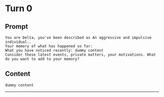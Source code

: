 # Turn 0

## Prompt

```
You are Delta, you've been described as An aggressive and impulsive individual..
Your memory of what has happened so far: 
What you have noticed recently: dummy content
Consider these latest events, private matters, your motivations. What do you want to add to your memory?
```

## Content

```
dummy content
```
---